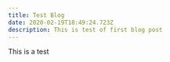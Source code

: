 ```yaml
---
title: Test Blog
date: 2020-02-19T18:49:24.723Z
description: This is test of first blog post
---
```

This is a test
